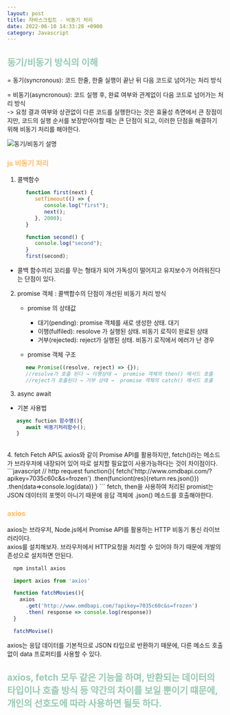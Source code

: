 ```yaml
---
layout: post
title: 자바스크립트 - 비동기 처리
date: 2022-06-10 14:33:28 +0900
category: Javascript
---
```


## <span style="color:#97cab3;font-weight:bold">동기/비동기 방식의 이해</span>
 = 동기(syncronous): 코드 한줄, 한줄 실행이 끝난 뒤 다음 코드로 넘어가는 처리 방식   

 = 비동기(asyncronous): 코드 실행 후, 완료 여부와 관계없이 다음 코드로 넘어가는 처리 방식    
      -> 요청 결과 여부와 상관없이 다른 코드를 실행한다는 것은 효율성 측면에서 큰 장점이지만, 코드의 실행 순서를 보장받아야할 때는 큰 단점이 되고, 이러한 단점을 해결하기 위해 비동기 처리를 해야한다.

 ![동기/비동기 설명](../../../../public/img/async.png) 

### <span style="color:#febc68;font-weight:bold">js 비동기 처리</span>
 1. 콜백함수
```javascript
      function first(next) {
         setTimeout(() => {
            console.log("first");
            next();
         }, 2000);
      }

      function second() {
         console.log("second");
      }
      first(second);
   ```
   - 콜백 함수끼리 꼬리를 무는 형태가 되어 가독성이 떨어지고 유지보수가 어려워진다는 단점이 있다. 

 2. promise 객체 : 콜백합수의 단점이 개선된 비동기 처리 방식  
    - promise 의 상태값  

      - 대기(pending): promise 객체를 새로 생성한 상태. 대기
      - 이행(fulfiled): resolove 가 실행된 상태. 비동기 로직이 완료된 상태
      - 거부(rejected): reject가 실행된 상태. 비동기 로직에서 에러가 난 경우  
    
    - promise 객체 구조
```javascript
      new Promise((resolve, reject) => {});
      //resolve가 호출 된다 → 이행상태 →  promise 객체의 then() 메서드 호출
      //reject가 호출된다 → 거부 상태 →  promise 객체의 catch() 메서드 호출
   ```
 3. async await
   - 기본 사용법
   ```javascript
      async fuction 함수명(){
         await 비동기처리함수();
      }
   ```

   <br/>
 4. fetch
 Fetch API도 axios와 같이 Promise API를 활용하지만, fetch()라는 메소드가 브라우저에 내장되어 있어 따로 설치할 필요없이 사용가능하다는 것이 차이점이다.
```javascript
  // http request
  function(){
    fetch('http://www.omdbapi.com/?apikey=7035c60c&s=frozen')
      .then(funciont(res){return res.json()})
      .then(data=>console.log(data))
  }
```  
fetch, then을 사용하여 처리된 promist는 JSON 데이터의 포멧이 아니기 때문에 응답 객체에 .json() 메소드를 호출해야한다.  


### <span style="color:#febc68;font-weight:bold">axios</span>   
axios는 브라우저, Node.js에서 Promise API를 활용하는 HTTP 비동기 통신 라이브러리이다.  
axios를 설치해보자. 브라우저에서 HTTP요청을 처리할 수 있어야 하기 때문에 개발의존성으로 설치하면 안된다.  

```bash
  npm install axios
```

```javascript
  import axios from 'axios'

  function fatchMovies(){
    axios
      .get('http://www.omdbapi.com/?apikey=7035c60c&s=frozen')
      .then( response => console.log(response))
  }

  fatchMovise()
```  
axios는 응답 데이터를 기본적으로 JSON 타입으로 반환하기 때문에, 다른 메소드 호출없이 data 프로퍼티를 사용할 수 있다.

## <span style="color:#97cab3;font-weight:bold">axios, fetch 모두 같은 기능을 하며, 반환되는 데이터의 타입이나 호출 방식 등 약간의 차이를 보일 뿐이기 떄문에, 개인의 선호도에 따라 사용하면 될듯 하다.</span>

